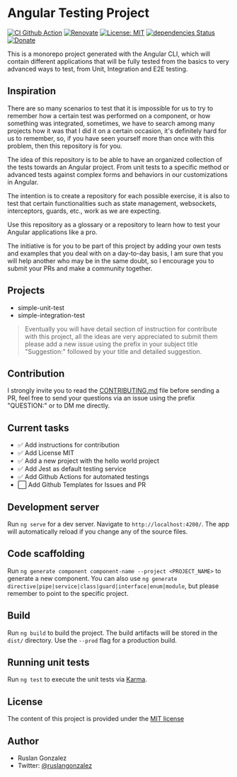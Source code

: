 # Angular Testing Project
[![CI Github Action](https://github.com/ruslanguns/angular-testing-project/workflows/CI/badge.svg)](https://github.com/ruslanguns/angular-testing-project/actions)
[![Renovate](https://img.shields.io/badge/renovate-enabled-brightgreen.svg)](https://renovatebot.com)
[![License: MIT](https://img.shields.io/badge/License-MIT-yellow.svg)](https://opensource.org/licenses/MIT)
[![dependencies Status](https://status.david-dm.org/gh/ruslanguns/angular-testing-project.svg)](https://david-dm.org/ruslanguns/angular-testing-project)
[![Donate](https://img.shields.io/badge/donate-12a0df.svg?style=flat)](https://paypal.me/ruslangonzalez) 

This is a monorepo project generated with the Angular CLI, which will contain different applications that will be fully tested from the basics to very advanced ways to test, from Unit, Integration and E2E testing.

## Inspiration

There are so many scenarios to test that it is impossible for us to try to remember how a certain test was performed on a component, or how something was integrated, sometimes, we have to search among many projects how it was that I did it on a certain occasion, it's definitely hard for us to remember, so, if you have seen yourself more than once with this problem, then this repository is for you.

The idea of ​​this repository is to be able to have an organized collection of the tests towards an Angular project. From unit tests to a specific method or advanced tests against complex forms and behaviors in our customizations in Angular.

The intention is to create a repository for each possible exercise, it is also to test that certain functionalities such as state management, websockets, interceptors, guards, etc., work as we are expecting.

Use this repository as a glossary or a repository to learn how to test your Angular applications like a pro.

The initiative is for you to be part of this project by adding your own tests and examples that you deal with on a day-to-day basis, I am sure that you will help another who may be in the same doubt, so I encourage you to submit your PRs and make a community together.

## Projects

- simple-unit-test
- simple-integration-test

> Eventually you will have detail section of instruction for contribute with this project, all the ideas are very appreciated to submit them please add a new issue using the prefix in your subject title "Suggestion:" followed by your title and detailed suggestion.

## Contribution

I strongly invite you to read the [CONTRIBUTING.md](CONTRIBUTING.md) file before sending a PR, feel free to send your questions via an issue using the prefix "QUESTION:" or to DM me directly.

## Current tasks

- ✅ Add instructions for contribution
- ✅ Add License MIT
- ✅ Add a new project with the hello world project
- ✅ Add Jest as default testing service
- ✅ Add Github Actions for automated testings
- ⬜ Add Github Templates for Issues and PR

## Development server

Run `ng serve` for a dev server. Navigate to `http://localhost:4200/`. The app will automatically reload if you change any of the source files.

## Code scaffolding

Run `ng generate component component-name --project <PROJECT_NAME>` to generate a new component. You can also use `ng generate directive|pipe|service|class|guard|interface|enum|module`, but please remember to point to the specific project.

## Build

Run `ng build` to build the project. The build artifacts will be stored in the `dist/` directory. Use the `--prod` flag for a production build.

## Running unit tests

Run `ng test` to execute the unit tests via [Karma](https://karma-runner.github.io).

## License

The content of this project is provided under the [MIT license](LICENSE)

## Author
- Ruslan Gonzalez
- Twitter: [@ruslangonzalez](https://twitter.com/ruslangonzalez)
